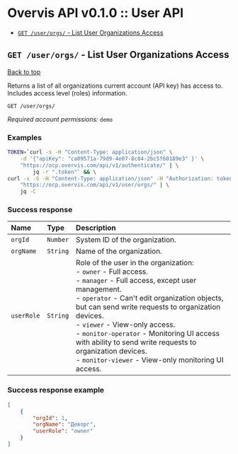 <a name="top"></a>
# Overvis API v0.1.0 :: User API

- [`GET /user/orgs/` - List User Organizations Access](#List-User-Organizations-Access)

## <a name='List-User-Organizations-Access'></a> `GET /user/orgs/` - List User Organizations Access
[Back to top](#top)

Returns a list of all organizations current account (API key) has access to. Includes access level (roles) information.

```
GET /user/orgs/
```
*Required account permissions:* `demo`

### Examples

```bash
TOKEN=`curl -s -H "Content-Type: application/json" \
    -d '{"apiKey": "ca09571a-79d9-4e07-8c84-2bc5f60189e3" }' \
    "https://ocp.overvis.com/api/v1/authenticate/" | \
        jq -r ".token"` && \
curl -s -S -H "Content-Type: application/json" -H "Authorization: token $TOKEN" \
    "https://ocp.overvis.com/api/v1/user/orgs/" | \
    jq -C
```

### Success response

| Name     | Type       | Description                           |
|:---------|:-----------|:--------------------------------------|
| `orgId` | `Number` | System ID of the organization. |
| `orgName` | `String` | Name of the organization. |
| `userRole` | `String` | Role of the user in the organization:<br> - `owner` - Full access.<br> - `manager` - Full access, except user management.<br> - `operator` - Can't edit organization objects, but can send write requests to organization devices.<br> - `viewer` - View-only access.<br> - `monitor-operator` - Monitoring UI access with ability to send write requests to organization devices.<br> - `monitor-viewer` - View-only monitoring UI access. |

### Success response example

```json
[
    {
        "orgId": 1,
        "orgName": "Деворг",
        "userRole": "owner"
    }
]
```


